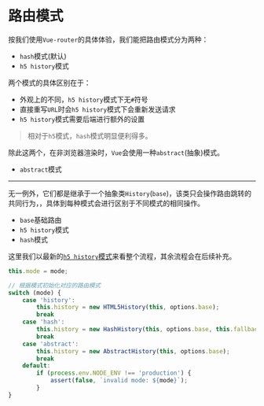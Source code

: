 # 路由模式

按我们使用`Vue-router`的具体体验，我们能把路由模式分为两种：

- `hash`模式(默认)
- `h5 history`模式

两个模式的具体区别在于：

- 外观上的不同，`h5 history`模式下无`#`符号
- 直接重写`URL`时会`h5 history`模式下会重新发送请求
- `h5 history`模式需要后端进行额外的设置

>相对于`h5`模式，`hash`模式明显便利得多。

除此这两个，在非浏览器渲染时，`Vue`会使用一种`abstract`(抽象)模式。

- `abstract`模式

____
无一例外，它们都是继承于一个抽象类`History`(`base`)，该类只会操作路由跳转的共同行为，，具体到每种模式会进行区别于不同模式的相同操作。

- `base`基础路由
- `h5 history`模式
- `hash`模式

这里我们以最新的[`h5 history`模式](./history模式/REAMDE.md)来看整个流程，其余流程会在后续补充。

```js
this.mode = mode;

// 根据模式初始化对应的路由模式
switch (mode) {
    case 'history':
        this.history = new HTML5History(this, options.base);
        break
    case 'hash':
        this.history = new HashHistory(this, options.base, this.fallback);
        break
    case 'abstract':
        this.history = new AbstractHistory(this, options.base);
        break
    default:
        if (process.env.NODE_ENV !== 'production') {
            assert(false, `invalid mode: ${mode}`);
        }
}
```
